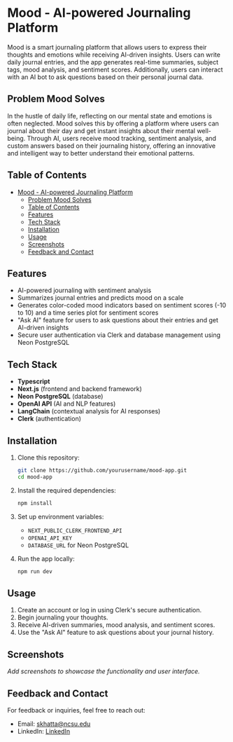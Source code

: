 # Mood - AI-powered Journaling Platform

Mood is a smart journaling platform that allows users to express their thoughts and emotions while receiving AI-driven insights. Users can write daily journal entries, and the app generates real-time summaries, subject tags, mood analysis, and sentiment scores. Additionally, users can interact with an AI bot to ask questions based on their personal journal data.

## Problem Mood Solves

In the hustle of daily life, reflecting on our mental state and emotions is often neglected. Mood solves this by offering a platform where users can journal about their day and get instant insights about their mental well-being. Through AI, users receive mood tracking, sentiment analysis, and custom answers based on their journaling history, offering an innovative and intelligent way to better understand their emotional patterns.

## Table of Contents

- [Mood - AI-powered Journaling Platform](#mood---ai-powered-journaling-platform)
  - [Problem Mood Solves](#problem-mood-solves)
  - [Table of Contents](#table-of-contents)
  - [Features](#features)
  - [Tech Stack](#tech-stack)
  - [Installation](#installation)
  - [Usage](#usage)
  - [Screenshots](#screenshots)
  - [Feedback and Contact](#feedback-and-contact)

## Features

- AI-powered journaling with sentiment analysis
- Summarizes journal entries and predicts mood on a scale
- Generates color-coded mood indicators based on sentiment scores (-10 to 10) and a time series plot for sentiment scores
- "Ask AI" feature for users to ask questions about their entries and get AI-driven insights
- Secure user authentication via Clerk and database management using Neon PostgreSQL

## Tech Stack

- **Typescript**
- **Next.js** (frontend and backend framework)
- **Neon PostgreSQL** (database)
- **OpenAI API** (AI and NLP features)
- **LangChain** (contextual analysis for AI responses)
- **Clerk** (authentication)

## Installation

1. Clone this repository:

   ```bash
   git clone https://github.com/yourusername/mood-app.git
   cd mood-app
   ```

2. Install the required dependencies:

   ```bash
   npm install
   ```

3. Set up environment variables:

   - `NEXT_PUBLIC_CLERK_FRONTEND_API`
   - `OPENAI_API_KEY`
   - `DATABASE_URL` for Neon PostgreSQL

4. Run the app locally:
   ```bash
   npm run dev
   ```

## Usage

1. Create an account or log in using Clerk's secure authentication.
2. Begin journaling your thoughts.
3. Receive AI-driven summaries, mood analysis, and sentiment scores.
4. Use the "Ask AI" feature to ask questions about your journal history.

## Screenshots

_Add screenshots to showcase the functionality and user interface._

## Feedback and Contact

For feedback or inquiries, feel free to reach out:

- Email: skhatta@ncsu.edu
- LinkedIn: [LinkedIn](https://linkedin.com/in/sushantkhattar)
